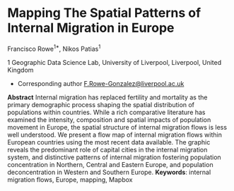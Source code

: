 # Mapping The Spatial Patterns of Internal Migration in Europe

Francisco Rowe<sup>1*</sup>, Nikos Patias<sup>1</sup>

1 Geographic Data Science Lab, University of Liverpool, Liverpool, United Kingdom

* Corresponding author
F.Rowe-Gonzalez@liverpool.ac.uk

**Abstract**
Internal migration has replaced fertility and mortality as the primary demographic process shaping the spatial distribution of populations within countries. While a rich comparative literature has examined the intensity, composition and spatial impacts of population movement in Europe, the spatial structure of internal migration flows is less well understood. We present a flow map of internal migration flows within European countries using the most recent data available. The graphic reveals the predominant role of capital cities in the internal migration system, and distinctive patterns of internal migration fostering population concentration in Northern, Central and Eastern Europe, and population deconcentration in Western and Southern Europe.
**Keywords**: internal migration flows, Europe, mapping, Mapbox

